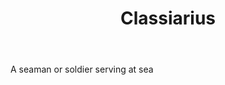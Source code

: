 ---
title: Classiarius
letter: C
permalink: "/definitions/bld-classiarius.html"
body: A seaman or soldier serving at sea
published_at: '2018-07-07'
source: Black's Law Dictionary 2nd Ed (1910)
layout: post
---